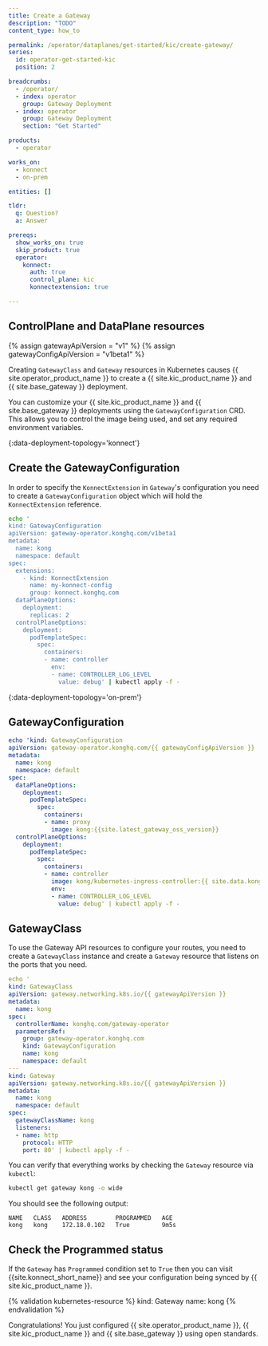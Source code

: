 ```yaml
---
title: Create a Gateway
description: "TODO"
content_type: how_to

permalink: /operator/dataplanes/get-started/kic/create-gateway/
series:
  id: operator-get-started-kic
  position: 2

breadcrumbs:
  - /operator/
  - index: operator
    group: Gateway Deployment
  - index: operator
    group: Gateway Deployment
    section: "Get Started"

products:
  - operator

works_on:
  - konnect
  - on-prem

entities: []

tldr:
  q: Question?
  a: Answer

prereqs:
  show_works_on: true
  skip_product: true
  operator:
    konnect:
      auth: true
      control_plane: kic
      konnectextension: true

---
```


## ControlPlane and DataPlane resources

{% assign gatewayApiVersion = "v1" %}
{% assign gatewayConfigApiVersion = "v1beta1" %}

Creating `GatewayClass` and `Gateway` resources in Kubernetes causes {{ site.operator_product_name }} to create a {{ site.kic_product_name }} and {{ site.base_gateway }} deployment.

You can customize your {{ site.kic_product_name }} and {{ site.base_gateway }} deployments using the `GatewayConfiguration` CRD. This allows you to control the image being used, and set any required environment variables.

{:data-deployment-topology='konnect'}
## Create the GatewayConfiguration

In order to specify the `KonnectExtension` in `Gateway`'s configuration you need to create a `GatewayConfiguration` object which will hold the `KonnectExtension` reference.

```bash
echo '
kind: GatewayConfiguration
apiVersion: gateway-operator.konghq.com/v1beta1
metadata:
  name: kong
  namespace: default
spec:
  extensions:
    - kind: KonnectExtension
      name: my-konnect-config
      group: konnect.konghq.com
  dataPlaneOptions:
    deployment:
      replicas: 2
  controlPlaneOptions:
    deployment:
      podTemplateSpec:
        spec:
          containers:
          - name: controller
            env:
            - name: CONTROLLER_LOG_LEVEL
              value: debug' | kubectl apply -f -
```

{:data-deployment-topology='on-prem'}
## GatewayConfiguration

```yaml
echo 'kind: GatewayConfiguration
apiVersion: gateway-operator.konghq.com/{{ gatewayConfigApiVersion }}
metadata:
  name: kong
  namespace: default
spec:
  dataPlaneOptions:
    deployment:
      podTemplateSpec:
        spec:
          containers:
          - name: proxy
            image: kong:{{site.latest_gateway_oss_version}}
  controlPlaneOptions:
    deployment:
      podTemplateSpec:
        spec:
          containers:
          - name: controller
            image: kong/kubernetes-ingress-controller:{{ site.data.kong_latest_KIC.version }}
            env:
            - name: CONTROLLER_LOG_LEVEL
              value: debug' | kubectl apply -f -
```

## GatewayClass

To use the Gateway API resources to configure your routes, you need to create a `GatewayClass` instance and create a `Gateway` resource that listens on the ports that you need.

```yaml
echo '
kind: GatewayClass
apiVersion: gateway.networking.k8s.io/{{ gatewayApiVersion }}
metadata:
  name: kong
spec:
  controllerName: konghq.com/gateway-operator
  parametersRef:
    group: gateway-operator.konghq.com
    kind: GatewayConfiguration
    name: kong
    namespace: default
---
kind: Gateway
apiVersion: gateway.networking.k8s.io/{{ gatewayApiVersion }}
metadata:
  name: kong
  namespace: default
spec:
  gatewayClassName: kong
  listeners:
  - name: http
    protocol: HTTP
    port: 80' | kubectl apply -f -
```

You can verify that everything works by checking the `Gateway` resource via `kubectl`:

```bash
kubectl get gateway kong -o wide
```

You should see the following output:

```
NAME   CLASS   ADDRESS        PROGRAMMED   AGE
kong   kong    172.18.0.102   True         9m5s
```

## Check the Programmed status

If the `Gateway` has `Programmed` condition set to `True` then you can visit {{site.konnect_short_name}} and see your configuration being synced by {{ site.kic_product_name }}.

<!-- vale off -->
{% validation kubernetes-resource %}
kind: Gateway
name: kong
{% endvalidation %}
<!-- vale on -->

   Congratulations! You just configured {{ site.operator_product_name }}, {{ site.kic_product_name }} and {{ site.base_gateway }} using open standards.